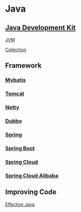 # Java

## [Java Development Kit]()

[JVM](/docs/CS/Java/JDK/JVM/JVM.md)

[Collection](/docs/CS/Java/JDK/Collection/Collection.md)


## Framework

### [Mybatis](/docs/CS/Java/Mybatis/Mybatis.md)

### [Tomcat](/docs/CS/Java/Tomcat/Tomcat.md)

### [Netty](/docs/CS/Java/Netty/Netty.md)

### [Dubbo](/docs/CS/Java/Dubbo/Dubbo.md)

### [Spring](/docs/CS/Java/Spring/Spring.md)

### [Spring Boot](/docs/CS/Java/Spring/SpringBoot/SpringBoot.md)

### [Spring Cloud](/docs/CS/Java/Spring/SpringCloud/SpringCloud.md)

### [Spring Cloud Alibaba](/docs/CS/Java/Spring/SpringCloudAlibaba/SpringCloudAlibaba.md)



## Improving Code

[Effective Java](/docs/CS/Java/EffectiveJava.md)